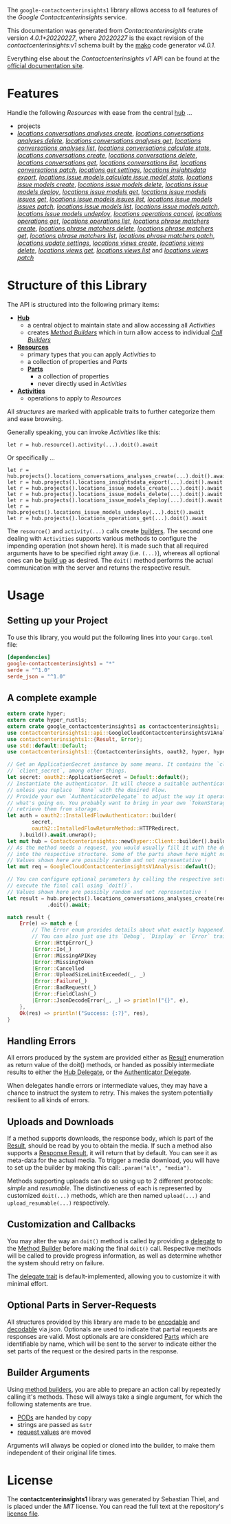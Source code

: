 <!---
DO NOT EDIT !
This file was generated automatically from 'src/generator/templates/api/README.md.mako'
DO NOT EDIT !
-->
The `google-contactcenterinsights1` library allows access to all features of the *Google Contactcenterinsights* service.

This documentation was generated from *Contactcenterinsights* crate version *4.0.1+20220227*, where *20220227* is the exact revision of the *contactcenterinsights:v1* schema built by the [mako](http://www.makotemplates.org/) code generator *v4.0.1*.

Everything else about the *Contactcenterinsights* *v1* API can be found at the
[official documentation site](https://cloud.google.com/contact-center/insights/docs).
# Features

Handle the following *Resources* with ease from the central [hub](https://docs.rs/google-contactcenterinsights1/4.0.1+20220227/google_contactcenterinsights1/Contactcenterinsights) ... 

* projects
 * [*locations conversations analyses create*](https://docs.rs/google-contactcenterinsights1/4.0.1+20220227/google_contactcenterinsights1/api::ProjectLocationConversationAnalyseCreateCall), [*locations conversations analyses delete*](https://docs.rs/google-contactcenterinsights1/4.0.1+20220227/google_contactcenterinsights1/api::ProjectLocationConversationAnalyseDeleteCall), [*locations conversations analyses get*](https://docs.rs/google-contactcenterinsights1/4.0.1+20220227/google_contactcenterinsights1/api::ProjectLocationConversationAnalyseGetCall), [*locations conversations analyses list*](https://docs.rs/google-contactcenterinsights1/4.0.1+20220227/google_contactcenterinsights1/api::ProjectLocationConversationAnalyseListCall), [*locations conversations calculate stats*](https://docs.rs/google-contactcenterinsights1/4.0.1+20220227/google_contactcenterinsights1/api::ProjectLocationConversationCalculateStatCall), [*locations conversations create*](https://docs.rs/google-contactcenterinsights1/4.0.1+20220227/google_contactcenterinsights1/api::ProjectLocationConversationCreateCall), [*locations conversations delete*](https://docs.rs/google-contactcenterinsights1/4.0.1+20220227/google_contactcenterinsights1/api::ProjectLocationConversationDeleteCall), [*locations conversations get*](https://docs.rs/google-contactcenterinsights1/4.0.1+20220227/google_contactcenterinsights1/api::ProjectLocationConversationGetCall), [*locations conversations list*](https://docs.rs/google-contactcenterinsights1/4.0.1+20220227/google_contactcenterinsights1/api::ProjectLocationConversationListCall), [*locations conversations patch*](https://docs.rs/google-contactcenterinsights1/4.0.1+20220227/google_contactcenterinsights1/api::ProjectLocationConversationPatchCall), [*locations get settings*](https://docs.rs/google-contactcenterinsights1/4.0.1+20220227/google_contactcenterinsights1/api::ProjectLocationGetSettingCall), [*locations insightsdata export*](https://docs.rs/google-contactcenterinsights1/4.0.1+20220227/google_contactcenterinsights1/api::ProjectLocationInsightsdataExportCall), [*locations issue models calculate issue model stats*](https://docs.rs/google-contactcenterinsights1/4.0.1+20220227/google_contactcenterinsights1/api::ProjectLocationIssueModelCalculateIssueModelStatCall), [*locations issue models create*](https://docs.rs/google-contactcenterinsights1/4.0.1+20220227/google_contactcenterinsights1/api::ProjectLocationIssueModelCreateCall), [*locations issue models delete*](https://docs.rs/google-contactcenterinsights1/4.0.1+20220227/google_contactcenterinsights1/api::ProjectLocationIssueModelDeleteCall), [*locations issue models deploy*](https://docs.rs/google-contactcenterinsights1/4.0.1+20220227/google_contactcenterinsights1/api::ProjectLocationIssueModelDeployCall), [*locations issue models get*](https://docs.rs/google-contactcenterinsights1/4.0.1+20220227/google_contactcenterinsights1/api::ProjectLocationIssueModelGetCall), [*locations issue models issues get*](https://docs.rs/google-contactcenterinsights1/4.0.1+20220227/google_contactcenterinsights1/api::ProjectLocationIssueModelIssueGetCall), [*locations issue models issues list*](https://docs.rs/google-contactcenterinsights1/4.0.1+20220227/google_contactcenterinsights1/api::ProjectLocationIssueModelIssueListCall), [*locations issue models issues patch*](https://docs.rs/google-contactcenterinsights1/4.0.1+20220227/google_contactcenterinsights1/api::ProjectLocationIssueModelIssuePatchCall), [*locations issue models list*](https://docs.rs/google-contactcenterinsights1/4.0.1+20220227/google_contactcenterinsights1/api::ProjectLocationIssueModelListCall), [*locations issue models patch*](https://docs.rs/google-contactcenterinsights1/4.0.1+20220227/google_contactcenterinsights1/api::ProjectLocationIssueModelPatchCall), [*locations issue models undeploy*](https://docs.rs/google-contactcenterinsights1/4.0.1+20220227/google_contactcenterinsights1/api::ProjectLocationIssueModelUndeployCall), [*locations operations cancel*](https://docs.rs/google-contactcenterinsights1/4.0.1+20220227/google_contactcenterinsights1/api::ProjectLocationOperationCancelCall), [*locations operations get*](https://docs.rs/google-contactcenterinsights1/4.0.1+20220227/google_contactcenterinsights1/api::ProjectLocationOperationGetCall), [*locations operations list*](https://docs.rs/google-contactcenterinsights1/4.0.1+20220227/google_contactcenterinsights1/api::ProjectLocationOperationListCall), [*locations phrase matchers create*](https://docs.rs/google-contactcenterinsights1/4.0.1+20220227/google_contactcenterinsights1/api::ProjectLocationPhraseMatcherCreateCall), [*locations phrase matchers delete*](https://docs.rs/google-contactcenterinsights1/4.0.1+20220227/google_contactcenterinsights1/api::ProjectLocationPhraseMatcherDeleteCall), [*locations phrase matchers get*](https://docs.rs/google-contactcenterinsights1/4.0.1+20220227/google_contactcenterinsights1/api::ProjectLocationPhraseMatcherGetCall), [*locations phrase matchers list*](https://docs.rs/google-contactcenterinsights1/4.0.1+20220227/google_contactcenterinsights1/api::ProjectLocationPhraseMatcherListCall), [*locations phrase matchers patch*](https://docs.rs/google-contactcenterinsights1/4.0.1+20220227/google_contactcenterinsights1/api::ProjectLocationPhraseMatcherPatchCall), [*locations update settings*](https://docs.rs/google-contactcenterinsights1/4.0.1+20220227/google_contactcenterinsights1/api::ProjectLocationUpdateSettingCall), [*locations views create*](https://docs.rs/google-contactcenterinsights1/4.0.1+20220227/google_contactcenterinsights1/api::ProjectLocationViewCreateCall), [*locations views delete*](https://docs.rs/google-contactcenterinsights1/4.0.1+20220227/google_contactcenterinsights1/api::ProjectLocationViewDeleteCall), [*locations views get*](https://docs.rs/google-contactcenterinsights1/4.0.1+20220227/google_contactcenterinsights1/api::ProjectLocationViewGetCall), [*locations views list*](https://docs.rs/google-contactcenterinsights1/4.0.1+20220227/google_contactcenterinsights1/api::ProjectLocationViewListCall) and [*locations views patch*](https://docs.rs/google-contactcenterinsights1/4.0.1+20220227/google_contactcenterinsights1/api::ProjectLocationViewPatchCall)




# Structure of this Library

The API is structured into the following primary items:

* **[Hub](https://docs.rs/google-contactcenterinsights1/4.0.1+20220227/google_contactcenterinsights1/Contactcenterinsights)**
    * a central object to maintain state and allow accessing all *Activities*
    * creates [*Method Builders*](https://docs.rs/google-contactcenterinsights1/4.0.1+20220227/google_contactcenterinsights1/client::MethodsBuilder) which in turn
      allow access to individual [*Call Builders*](https://docs.rs/google-contactcenterinsights1/4.0.1+20220227/google_contactcenterinsights1/client::CallBuilder)
* **[Resources](https://docs.rs/google-contactcenterinsights1/4.0.1+20220227/google_contactcenterinsights1/client::Resource)**
    * primary types that you can apply *Activities* to
    * a collection of properties and *Parts*
    * **[Parts](https://docs.rs/google-contactcenterinsights1/4.0.1+20220227/google_contactcenterinsights1/client::Part)**
        * a collection of properties
        * never directly used in *Activities*
* **[Activities](https://docs.rs/google-contactcenterinsights1/4.0.1+20220227/google_contactcenterinsights1/client::CallBuilder)**
    * operations to apply to *Resources*

All *structures* are marked with applicable traits to further categorize them and ease browsing.

Generally speaking, you can invoke *Activities* like this:

```Rust,ignore
let r = hub.resource().activity(...).doit().await
```

Or specifically ...

```ignore
let r = hub.projects().locations_conversations_analyses_create(...).doit().await
let r = hub.projects().locations_insightsdata_export(...).doit().await
let r = hub.projects().locations_issue_models_create(...).doit().await
let r = hub.projects().locations_issue_models_delete(...).doit().await
let r = hub.projects().locations_issue_models_deploy(...).doit().await
let r = hub.projects().locations_issue_models_undeploy(...).doit().await
let r = hub.projects().locations_operations_get(...).doit().await
```

The `resource()` and `activity(...)` calls create [builders][builder-pattern]. The second one dealing with `Activities` 
supports various methods to configure the impending operation (not shown here). It is made such that all required arguments have to be 
specified right away (i.e. `(...)`), whereas all optional ones can be [build up][builder-pattern] as desired.
The `doit()` method performs the actual communication with the server and returns the respective result.

# Usage

## Setting up your Project

To use this library, you would put the following lines into your `Cargo.toml` file:

```toml
[dependencies]
google-contactcenterinsights1 = "*"
serde = "^1.0"
serde_json = "^1.0"
```

## A complete example

```Rust
extern crate hyper;
extern crate hyper_rustls;
extern crate google_contactcenterinsights1 as contactcenterinsights1;
use contactcenterinsights1::api::GoogleCloudContactcenterinsightsV1Analysis;
use contactcenterinsights1::{Result, Error};
use std::default::Default;
use contactcenterinsights1::{Contactcenterinsights, oauth2, hyper, hyper_rustls};

// Get an ApplicationSecret instance by some means. It contains the `client_id` and 
// `client_secret`, among other things.
let secret: oauth2::ApplicationSecret = Default::default();
// Instantiate the authenticator. It will choose a suitable authentication flow for you, 
// unless you replace  `None` with the desired Flow.
// Provide your own `AuthenticatorDelegate` to adjust the way it operates and get feedback about 
// what's going on. You probably want to bring in your own `TokenStorage` to persist tokens and
// retrieve them from storage.
let auth = oauth2::InstalledFlowAuthenticator::builder(
        secret,
        oauth2::InstalledFlowReturnMethod::HTTPRedirect,
    ).build().await.unwrap();
let mut hub = Contactcenterinsights::new(hyper::Client::builder().build(hyper_rustls::HttpsConnectorBuilder::new().with_native_roots().https_or_http().enable_http1().enable_http2().build()), auth);
// As the method needs a request, you would usually fill it with the desired information
// into the respective structure. Some of the parts shown here might not be applicable !
// Values shown here are possibly random and not representative !
let mut req = GoogleCloudContactcenterinsightsV1Analysis::default();

// You can configure optional parameters by calling the respective setters at will, and
// execute the final call using `doit()`.
// Values shown here are possibly random and not representative !
let result = hub.projects().locations_conversations_analyses_create(req, "parent")
             .doit().await;

match result {
    Err(e) => match e {
        // The Error enum provides details about what exactly happened.
        // You can also just use its `Debug`, `Display` or `Error` traits
         Error::HttpError(_)
        |Error::Io(_)
        |Error::MissingAPIKey
        |Error::MissingToken
        |Error::Cancelled
        |Error::UploadSizeLimitExceeded(_, _)
        |Error::Failure(_)
        |Error::BadRequest(_)
        |Error::FieldClash(_)
        |Error::JsonDecodeError(_, _) => println!("{}", e),
    },
    Ok(res) => println!("Success: {:?}", res),
}

```
## Handling Errors

All errors produced by the system are provided either as [Result](https://docs.rs/google-contactcenterinsights1/4.0.1+20220227/google_contactcenterinsights1/client::Result) enumeration as return value of
the doit() methods, or handed as possibly intermediate results to either the 
[Hub Delegate](https://docs.rs/google-contactcenterinsights1/4.0.1+20220227/google_contactcenterinsights1/client::Delegate), or the [Authenticator Delegate](https://docs.rs/yup-oauth2/*/yup_oauth2/trait.AuthenticatorDelegate.html).

When delegates handle errors or intermediate values, they may have a chance to instruct the system to retry. This 
makes the system potentially resilient to all kinds of errors.

## Uploads and Downloads
If a method supports downloads, the response body, which is part of the [Result](https://docs.rs/google-contactcenterinsights1/4.0.1+20220227/google_contactcenterinsights1/client::Result), should be
read by you to obtain the media.
If such a method also supports a [Response Result](https://docs.rs/google-contactcenterinsights1/4.0.1+20220227/google_contactcenterinsights1/client::ResponseResult), it will return that by default.
You can see it as meta-data for the actual media. To trigger a media download, you will have to set up the builder by making
this call: `.param("alt", "media")`.

Methods supporting uploads can do so using up to 2 different protocols: 
*simple* and *resumable*. The distinctiveness of each is represented by customized 
`doit(...)` methods, which are then named `upload(...)` and `upload_resumable(...)` respectively.

## Customization and Callbacks

You may alter the way an `doit()` method is called by providing a [delegate](https://docs.rs/google-contactcenterinsights1/4.0.1+20220227/google_contactcenterinsights1/client::Delegate) to the 
[Method Builder](https://docs.rs/google-contactcenterinsights1/4.0.1+20220227/google_contactcenterinsights1/client::CallBuilder) before making the final `doit()` call. 
Respective methods will be called to provide progress information, as well as determine whether the system should 
retry on failure.

The [delegate trait](https://docs.rs/google-contactcenterinsights1/4.0.1+20220227/google_contactcenterinsights1/client::Delegate) is default-implemented, allowing you to customize it with minimal effort.

## Optional Parts in Server-Requests

All structures provided by this library are made to be [encodable](https://docs.rs/google-contactcenterinsights1/4.0.1+20220227/google_contactcenterinsights1/client::RequestValue) and 
[decodable](https://docs.rs/google-contactcenterinsights1/4.0.1+20220227/google_contactcenterinsights1/client::ResponseResult) via *json*. Optionals are used to indicate that partial requests are responses 
are valid.
Most optionals are are considered [Parts](https://docs.rs/google-contactcenterinsights1/4.0.1+20220227/google_contactcenterinsights1/client::Part) which are identifiable by name, which will be sent to 
the server to indicate either the set parts of the request or the desired parts in the response.

## Builder Arguments

Using [method builders](https://docs.rs/google-contactcenterinsights1/4.0.1+20220227/google_contactcenterinsights1/client::CallBuilder), you are able to prepare an action call by repeatedly calling it's methods.
These will always take a single argument, for which the following statements are true.

* [PODs][wiki-pod] are handed by copy
* strings are passed as `&str`
* [request values](https://docs.rs/google-contactcenterinsights1/4.0.1+20220227/google_contactcenterinsights1/client::RequestValue) are moved

Arguments will always be copied or cloned into the builder, to make them independent of their original life times.

[wiki-pod]: http://en.wikipedia.org/wiki/Plain_old_data_structure
[builder-pattern]: http://en.wikipedia.org/wiki/Builder_pattern
[google-go-api]: https://github.com/google/google-api-go-client

# License
The **contactcenterinsights1** library was generated by Sebastian Thiel, and is placed 
under the *MIT* license.
You can read the full text at the repository's [license file][repo-license].

[repo-license]: https://github.com/Byron/google-apis-rsblob/main/LICENSE.md

